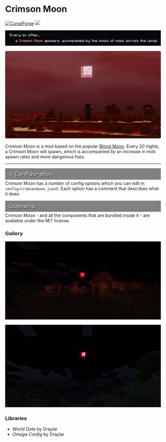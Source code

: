 # Crimson Moon
[![CurseForge](http://cf.way2muchnoise.eu/full_380356_downloads.svg)](https://www.curseforge.com/minecraft/mc-mods/crimson-moon)
[![](https://jitpack.io/v/Draylar/crimson-moon.svg)](https://jitpack.io/#Draylar/crimson-moon)

![](resources/brief.png)

![](resources/crimsonmoon-crop.png)

Crimson Moon is a mod based on the popular [Blood Moon](https://terraria.gamepedia.com/Blood_Moon). Every 20 nights, a Crimson Moon will spawn, which is accompanied by an increase in mob spawn rates and more dangerous foes.

---

![](resources/configuration.png)
Crimson Moon has a number of config options which you can edit in `config/crimsonmoon.json5`. Each option has a comment that describes what it does.


![](resources/licensing.png)
Crimson Moon - and all the components that are bundled inside it - are available under the MIT license.

### Gallery
![](resources/red.png)

![](resources/moon.png)

### Libraries
  - *World Data* by Draylar
  - *Omega Config* by Draylar